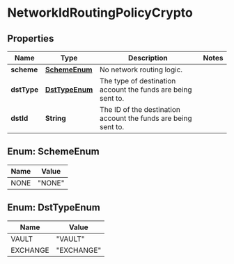 

# NetworkIdRoutingPolicyCrypto


## Properties

| Name | Type | Description | Notes |
|------------ | ------------- | ------------- | -------------|
|**scheme** | [**SchemeEnum**](#SchemeEnum) | No network routing logic. |  |
|**dstType** | [**DstTypeEnum**](#DstTypeEnum) | The type of destination account the funds are being sent to. |  |
|**dstId** | **String** | The ID of the destination account the funds are being sent to. |  |



## Enum: SchemeEnum

| Name | Value |
|---- | -----|
| NONE | &quot;NONE&quot; |



## Enum: DstTypeEnum

| Name | Value |
|---- | -----|
| VAULT | &quot;VAULT&quot; |
| EXCHANGE | &quot;EXCHANGE&quot; |



